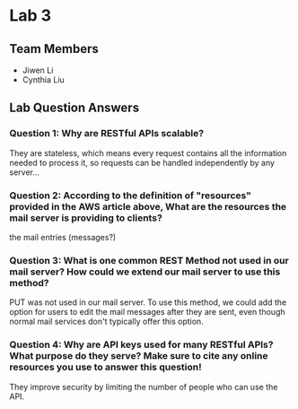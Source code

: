 # Lab 3

## Team Members
- Jiwen Li
- Cynthia Liu

## Lab Question Answers

### Question 1: Why are RESTful APIs scalable?

They are stateless, which means every request contains all the information needed to process it, so requests can be handled independently by any server...


### Question 2: According to the definition of "resources" provided in the AWS article above, What are the resources the mail server is providing to clients?

the mail entries (messages?)


### Question 3: What is one common REST Method not used in our mail server? How could we extend our mail server to use this method?

PUT was not used in our mail server. To use this method, we could add the option for users to edit the mail messages after they are sent, even though normal mail services don't typically offer this option.


### Question 4: Why are API keys used for many RESTful APIs? What purpose do they serve? Make sure to cite any online resources you use to answer this question!

They improve security by limiting the number of people who can use the API.

